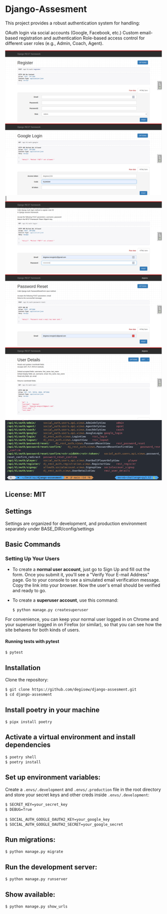 # Django-Assesment
This project provides a robust authentication system for handling:

OAuth login via social accounts (Google, Facebook, etc.)
Custom email-based registration and authentication
Role-based access control for different user roles (e.g., Admin, Coach, Agent).

![Registration Page](register.png)
![Google Login](google_login.png) | ![Login Page](login.png)
![Password Reset Page](password_reset.png) ![User Details Page](user_details.png)
![URLs List](urls.png)

## License: MIT

## Settings

Settings are organized for development, and production environment separately under BASE_DIR/config/settings

## Basic Commands

### Setting Up Your Users

- To create a **normal user account**, just go to Sign Up and fill out the form. Once you submit it, you'll see a "Verify Your E-mail Address" page. Go to your console to see a simulated email verification message. Copy the link into your browser. Now the user's email should be verified and ready to go.

- To create a **superuser account**, use this command:

      $ python manage.py createsuperuser

For convenience, you can keep your normal user logged in on Chrome and your superuser logged in on Firefox (or similar), so that you can see how the site behaves for both kinds of users.


#### Running tests with pytest

    $ pytest

## Installation
Clone the repository:

    $ git clone https://github.com/degisew/django-assesment.git
    $ cd django-assesment

## Install poetry in your machine
    $ pipx install poetry
    
## Activate a virtual environment and install dependencies
    $ poetry shell
    $ poetry install

## Set up environment variables:

Create a `.envs/.development` and `.envs/.production` file in the root directory and store your secret keys and other creds inside `.envs/.development`:

    $ SECRET_KEY=your_secret_key
    $ DEBUG=True
    
    $ SOCIAL_AUTH_GOOGLE_OAUTH2_KEY=your_google_key
    $ SOCIAL_AUTH_GOOGLE_OAUTH2_SECRET=your_google_secret

## Run migrations:

    $ python manage.py migrate

## Run the development server:

    $ python manage.py runserver

## Show available:

    $ python manage.py show_urls
